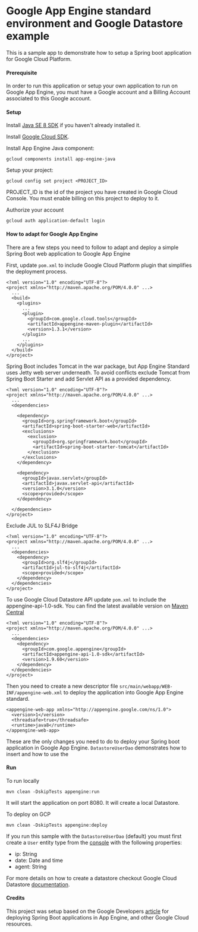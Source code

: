 Google App Engine standard environment and Google Datastore example
===================================================================

This is a sample app to demonstrate how to setup a Spring boot application for Google Cloud Platform.

#### Prerequisite
In order to run this application or setup your own application to run on Google App Engine, you must have a Google account and a Billing Account associated to this Google account.

#### Setup
Install [Java SE 8 SDK](http://www.oracle.com/technetwork/java/javase/downloads/index.html) if you haven't already installed it.

Install [Google Cloud SDK](https://cloud.google.com/sdk/docs/).

Install App Engine Java component:
```
gcloud components install app-engine-java
```

Setup your project:
```
gcloud config set project <PROJECT_ID>
```
PROJECT_ID is the id of the project you have created in Google Cloud Console. You must enable billing on this project to deploy to it.


Authorize your account
```
gcloud auth application-default login
```

#### How to adapt for Google App Engine
There are a few steps you need to follow to adapt and deploy a simple Spring Boot web application to Google App Engine

First, update ```pom.xml``` to include Google Cloud Platform plugin that simplifies the deployment process.   
```
<?xml version="1.0" encoding="UTF-8"?>
<project xmlns="http://maven.apache.org/POM/4.0.0" ...>
  ...
  <build>
    <plugins>
      ...
      <plugin>
        <groupId>com.google.cloud.tools</groupId>
        <artifactId>appengine-maven-plugin</artifactId>
        <version>1.3.1</version>
      </plugin>
      ...
    </plugins>
  </build>
</project>
```  

Spring Boot includes Tomcat in the war package, but App Engine Standard uses Jetty web server underneath. To avoid conflicts exclude Tomcat from Spring Boot Starter and add Servlet API as a provided dependency. 
```
<?xml version="1.0" encoding="UTF-8"?>
<project xmlns="http://maven.apache.org/POM/4.0.0" ...>
  ...
  <dependencies>
    
    <dependency>
      <groupId>org.springframework.boot</groupId>
      <artifactId>spring-boot-starter-web</artifactId>
      <exclusions>
        <exclusion>
          <groupId>org.springframework.boot</groupId>
          <artifactId>spring-boot-starter-tomcat</artifactId>
        </exclusion>
      </exclusions>
    </dependency>
    
    <dependency>
      <groupId>javax.servlet</groupId>
      <artifactId>javax.servlet-api</artifactId>
      <version>3.1.0</version>
      <scope>provided</scope>
    </dependency>
    
  </dependencies>
</project>
```

Exclude JUL to SLF4J Bridge
```
<?xml version="1.0" encoding="UTF-8"?>
<project xmlns="http://maven.apache.org/POM/4.0.0" ...>
  ...
  <dependencies>
    <dependency>
      <groupId>org.slf4j</groupId>
      <artifactId>jul-to-slf4j</artifactId>
      <scope>provided</scope>
    </dependency>
  </dependencies>
</project>
```

To use Google Cloud Datastore API update ```pom.xml``` to include the appengine-api-1.0-sdk. You can find the latest available version on [Maven Central](https://mvnrepository.com/artifact/com.google.appengine/appengine-api-1.0-sdk)
```
<?xml version="1.0" encoding="UTF-8"?>
<project xmlns="http://maven.apache.org/POM/4.0.0" ...>
  ...
  <dependencies>
    <dependency>
      <groupId>com.google.appengine</groupId>
      <artifactId>appengine-api-1.0-sdk</artifactId>
      <version>1.9.60</version>
    </dependency>
  </dependencies>
</project>
```

Then you need to create a new descriptor file ```src/main/webapp/WEB-INF/appengine-web.xml``` to deploy the application into Google App Engine standard.
```
<appengine-web-app xmlns="http://appengine.google.com/ns/1.0">
  <version>1</version>
  <threadsafe>true</threadsafe>
  <runtime>java8</runtime>
</appengine-web-app>
```

These are the only changes you need to do to deploy your Spring boot application in Google App Engine. 
```DatastoreUserDao``` demonstrates how to insert and how to use the  


#### Run
To run locally
```
mvn clean -DskipTests appengine:run
```
It will start the application on port 8080. It will create a local Datastore.

To deploy on GCP
```
mvn clean -DskipTests appengine:deploy
```
If you run this sample with the ```DatastoreUserDao``` (default) you must first create a ```User``` entity type from the [console](https://console.cloud.google.com/datastore/) with the following properties:
- ip: String
- date: Date and time
- agent: String

For more details on how to create a datastore checkout Google Cloud Datastore [documentation](https://cloud.google.com/datastore/docs/quickstart).


#### Credits
This project was setup based on the Google Developers [article](https://codelabs.developers.google.com/codelabs/cloud-app-engine-springboot) for deploying Spring Boot applications in App Engine, and other Google Cloud resources.

